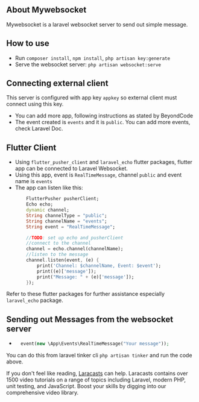 ## About Mywebsocket

Mywebsocket is a laravel websocket server to send out simple message.


## How to use

- Run ```composer install```, ```npm install```, ```php artisan key:generate```
- Serve the websocket server: ```php artisan websocket:serve```

## Connecting external client
This server is configured with app key ```appkey``` so external client must connect using this key.
- You can add more app, following instructions as stated by BeyondCode
- The event created is ```events``` and it is ```public```. You can add more events, check Laravel Doc.

## Flutter Client
- Using ```flutter_pusher_client``` and ```laravel_echo``` flutter packages, flutter app can be connected to Laravel Websocket. 
- Using this app, event is ```RealTimeMessage```, channel ```public``` and event name is ```events```
- The app can listen like this:
    ```dart 
        FlutterPusher pusherClient;
        Echo echo;
        dynamic channel;
        String channelType = "public";
        String channelName = "events";
        String event = "RealTimeMessage";

        //TODO: set up echo and pusherClient
        //connect to the channel
        channel = echo.channel(channelName);
        //listen to the message
        channel.listen(event, (e) {
            print('Channel: $channelName, Event: $event');
            print((e)['message']);
            print("Message: " + (e)['message']);
        });
    ```
Refer to these flutter packages for further assistance especially ```laravel_echo``` package.

## Sending out Messages from the websocket server
- ```php 
    event(new \App\Events\RealTimeMessage("Your message"));
    ```
You can do this from laravel tinker cli ```php artisan tinker``` and run the code above.

If you don't feel like reading, [Laracasts](https://laracasts.com) can help. Laracasts contains over 1500 video tutorials on a range of topics including Laravel, modern PHP, unit testing, and JavaScript. Boost your skills by digging into our comprehensive video library.

